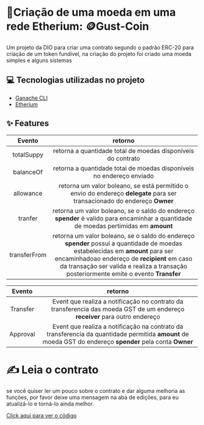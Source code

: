 # 📖Criação de uma moeda em uma rede Etherium: 🪙Gust-Coin

Um projeto da DIO para criar uma contrato segundo o padrão ERC-20 para criação de um token fundivel, na criação do projeto foi criado uma moeda simples e alguns sistemas

## 💻 Tecnologias utilizadas no projeto

- [Ganache CLI](https://archive.trufflesuite.com/ganache/) 
- [Etherium](https://ethereum.org/pt-br/)

## ✨ Features


|   Evento   | retorno |
| :------: | :------: |
|  totalSuppy  | retorna a quantidade total de moedas disponíveis do contrato |
| balanceOf | retorna a quantidade total de moedas disponíveis no endereço enviado |
| allowance | retorna um valor boleano, se está permitido o envio do endereço **delegate** para ser transacionado do endereço **Owner** |
| tranfer | retorna um valor boleano, se o saldo do endereço **spender** é valido para encaminhar a quantidade de moedas pertimidas em **amount** |
| transferFrom | retorna um valor boleano, se o saldo do endereço **spender** possuí a quantidade de moedas estabelecidas em **amount** para ser encaminhadoao endereço de **recipient** em caso da transação ser valida e realiza a transação posteriormente emite o evento **Transfer**|



|   Evento   | retorno |
| :------: | :------: |
| Transfer | Event que realiza a notificação no contrato da transferencia das moeda GST de um endereço **receiver** para outro endereço|
| Approval | Event que realiza a notificação na contrato da transferencia da quantidade permitida **amount** de moeda GST do endereço **spender** pela conta **Owner** |

  

# ✍️ Leia o contrato

se você quiser ler um pouco sobre o contrato e dar alguma melhoria as funções, por favor deixe uma mensagem na aba de edições, para eu atualizá-lo e torná-lo ainda melhor.

[Click aqui para ver o código](https://github.com/GustinCode/Gust-Coin/blob/master/GustCoin.sol)
